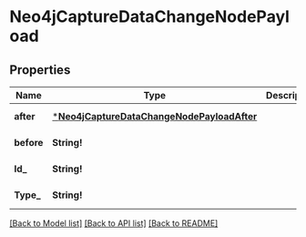 # Neo4jCaptureDataChangeNodePayload

## Properties
Name | Type | Description | Notes
------------ | ------------- | ------------- | -------------
**after** | [***Neo4jCaptureDataChangeNodePayloadAfter**](Neo4jCaptureDataChangeNodePayload_after.md) |  | [default to null]
**before** | **String!** |  | [default to null]
**Id_** | **String!** |  | [default to null]
**Type_** | **String!** |  | [default to null]

[[Back to Model list]](../README.md#documentation-for-models) [[Back to API list]](../README.md#documentation-for-api-endpoints) [[Back to README]](../README.md)


